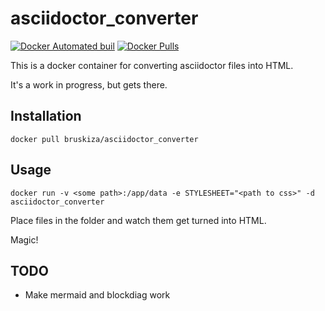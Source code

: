 # asciidoctor_converter

[![Docker Automated buil](https://img.shields.io/docker/automated/bruskiza/asciidoctor_converter.svg?style=flat-square)]()
[![Docker Pulls](https://img.shields.io/docker/pulls/bruskiza/asciidoctor_converter.svg?style=flat-square)]()


This is a docker container for converting asciidoctor files into HTML.

It's a work in progress, but gets there.

## Installation

```
docker pull bruskiza/asciidoctor_converter
```

## Usage

```
docker run -v <some path>:/app/data -e STYLESHEET="<path to css>" -d asciidoctor_converter
```

Place files in the folder and watch them get turned into HTML.

Magic!

## TODO

* Make mermaid and blockdiag work
